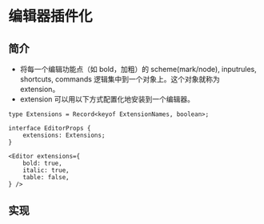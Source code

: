 # 编辑器插件化

## 简介

- 将每一个编辑功能点（如 bold，加粗）的 scheme(mark/node), inputrules, shortcuts, commands 逻辑集中到一个对象上。这个对象就称为 extension。
- extension 可以用以下方式配置化地安装到一个编辑器。

```tsx
type Extensions = Record<keyof ExtensionNames, boolean>;

interface EditorProps {
	extensions: Extensions;
}

<Editor extensions={
	bold: true,
	italic: true,
	table: false,
} />
```

## 实现


